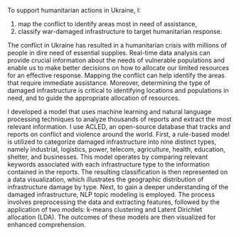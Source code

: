To support humanitarian actions in Ukraine, I:
1) map the conflict to identify areas most in need of assistance,
2) classify war-damaged infrastructure to target humanitarian response.

The conflict in Ukraine has resulted in a humanitarian crisis with millions of people in dire need of essential supplies. Real-time data analysis can provide crucial information about the needs of vulnerable populations and enable us to make better decisions on how to allocate our limited resources for an effective response. Mapping the conflict can help identify the areas that require immediate assistance. Moreover, determining the type of damaged infrastructure is critical to identifying locations and populations in need, and to guide the appropriate allocation of resources.

I developed a model that uses machine learning and natural language processing techniques to analyze thousands of reports and extract the most relevant information. I use ACLED, an open-source database that tracks and reports on conflict and violence around the world.
First, a rule-based model is utilized to categorize damaged infrastructure into nine distinct types, namely industrial, logistics, power, telecom, agriculture, health, education, shelter, and businesses. This model operates by comparing relevant keywords associated with each infrastructure type to the information contained in the reports. The resulting classification is then represented on a data visualization, which illustrates the geographic distribution of infrastructure damage by type.
Next, to gain a deeper understanding of the damaged infrastructure, NLP topic modeling is employed. The process involves preprocessing the data and extracting features, followed by the application of two models: k-means clustering and Latent Dirichlet allocation (LDA). The outcomes of these models are then visualized for enhanced comprehension. 

